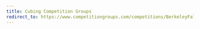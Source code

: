```yaml
---
title: Cubing Competition Groups
redirect_to: https://www.competitiongroups.com/competitions/BerkeleyFall2025
---
```

